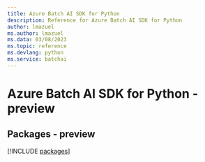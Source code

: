 ```yaml
---
title: Azure Batch AI SDK for Python
description: Reference for Azure Batch AI SDK for Python
author: lmazuel
ms.author: lmazuel
ms.data: 03/08/2023
ms.topic: reference
ms.devlang: python
ms.service: batchai
---
```

# Azure Batch AI SDK for Python - preview
## Packages - preview
[!INCLUDE [packages](batch-ai-index.md)]